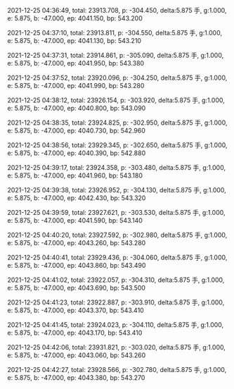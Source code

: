 2021-12-25 04:36:49, total: 23913.708, p: -304.450, delta:5.875 手, g:1.000, e: 5.875, b: -47.000, ep: 4041.150, bp: 543.200

2021-12-25 04:37:10, total: 23913.811, p: -304.550, delta:5.875 手, g:1.000, e: 5.875, b: -47.000, ep: 4041.130, bp: 543.210

2021-12-25 04:37:31, total: 23914.861, p: -305.090, delta:5.875 手, g:1.000, e: 5.875, b: -47.000, ep: 4041.950, bp: 543.380

2021-12-25 04:37:52, total: 23920.096, p: -304.250, delta:5.875 手, g:1.000, e: 5.875, b: -47.000, ep: 4041.990, bp: 543.280

2021-12-25 04:38:12, total: 23926.154, p: -303.920, delta:5.875 手, g:1.000, e: 5.875, b: -47.000, ep: 4040.800, bp: 543.090

2021-12-25 04:38:35, total: 23924.825, p: -302.950, delta:5.875 手, g:1.000, e: 5.875, b: -47.000, ep: 4040.730, bp: 542.960

2021-12-25 04:38:56, total: 23929.345, p: -302.650, delta:5.875 手, g:1.000, e: 5.875, b: -47.000, ep: 4040.390, bp: 542.880

2021-12-25 04:39:17, total: 23924.358, p: -303.480, delta:5.875 手, g:1.000, e: 5.875, b: -47.000, ep: 4041.960, bp: 543.180

2021-12-25 04:39:38, total: 23926.952, p: -304.130, delta:5.875 手, g:1.000, e: 5.875, b: -47.000, ep: 4042.430, bp: 543.320

2021-12-25 04:39:59, total: 23927.621, p: -303.530, delta:5.875 手, g:1.000, e: 5.875, b: -47.000, ep: 4041.590, bp: 543.140

2021-12-25 04:40:20, total: 23927.592, p: -302.980, delta:5.875 手, g:1.000, e: 5.875, b: -47.000, ep: 4043.260, bp: 543.280

2021-12-25 04:40:41, total: 23929.436, p: -304.060, delta:5.875 手, g:1.000, e: 5.875, b: -47.000, ep: 4043.860, bp: 543.490

2021-12-25 04:41:02, total: 23922.057, p: -304.310, delta:5.875 手, g:1.000, e: 5.875, b: -47.000, ep: 4043.690, bp: 543.500

2021-12-25 04:41:23, total: 23922.887, p: -303.910, delta:5.875 手, g:1.000, e: 5.875, b: -47.000, ep: 4043.370, bp: 543.410

2021-12-25 04:41:45, total: 23924.023, p: -304.110, delta:5.875 手, g:1.000, e: 5.875, b: -47.000, ep: 4043.170, bp: 543.410

2021-12-25 04:42:06, total: 23931.821, p: -303.020, delta:5.875 手, g:1.000, e: 5.875, b: -47.000, ep: 4043.060, bp: 543.260

2021-12-25 04:42:27, total: 23928.566, p: -302.780, delta:5.875 手, g:1.000, e: 5.875, b: -47.000, ep: 4043.380, bp: 543.270